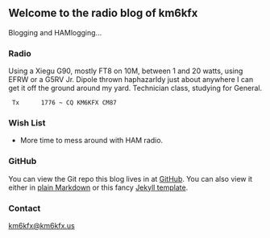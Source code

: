 ## Welcome to the radio blog of km6kfx

Blogging and HAMlogging...

### Radio

Using a Xiegu G90, mostly FT8 on 10M, between 1 and 20 watts, using EFRW or a G5RV Jr. Dipole thrown haphazarldy just about anywhere I can get it off the ground around my yard. Technician class, studying for General. 

```auto
 Tx      1776 ~ CQ KM6KFX CM87
```


### Wish List

- More time to mess around with HAM radio.

### GitHub

You can view the Git repo this blog lives in at [GitHub](https://github.com/russelltadams/km6kfx/). You can also view it either in [plain Markdown](https://github.com/russelltadams/km6kfx/blob/master/docs/README.md) or this fancy [Jekyll
template](http://km6kfx.us/).

### Contact

<km6kfx@km6kfx.us>
